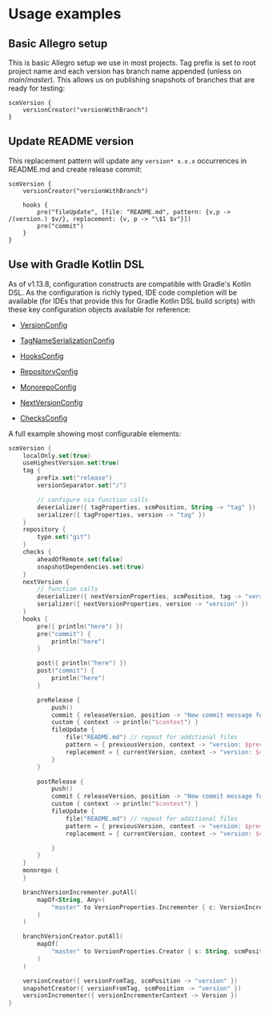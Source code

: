 # Usage examples

## Basic Allegro setup

This is basic Allegro setup we use in most projects. Tag prefix is set to root project name
and each version has branch name appended (unless on *main*/*master*). This allows us on publishing snapshots
of branches that are ready for testing:

    scmVersion {
        versionCreator("versionWithBranch")
    }

## Update README version

This replacement pattern will update any `version* x.x.x` occurrences in README.md and create release commit:

    scmVersion {
        versionCreator("versionWithBranch")

        hooks {
            pre("fileUpdate", [file: "README.md", pattern: {v,p -> /(version.) $v/}, replacement: {v, p -> "\$1 $v"}])
            pre("commit")
        }
    }

## Use with Gradle Kotlin DSL

As of v1.13.8, configuration constructs are compatible with Gradle's Kotlin DSL. As the configuration is richly typed,
IDE code completion will be available (for IDEs that provide this for Gradle Kotlin DSL build scripts)
with these key configuration objects available for reference:

* [VersionConfig](https://github.com/allegro/axion-release-plugin/blob/main/src/main/groovy/pl/allegro/tech/build/axion/release/domain/VersionConfig.groovy)

* [TagNameSerializationConfig](https://github.com/allegro/axion-release-plugin/blob/main/src/main/groovy/pl/allegro/tech/build/axion/release/domain/TagNameSerializationConfig.groovy)

* [HooksConfig](https://github.com/allegro/axion-release-plugin/blob/main/src/main/groovy/pl/allegro/tech/build/axion/release/domain/hooks/HooksConfig.groovy)

* [RepositoryConfig](https://github.com/allegro/axion-release-plugin/blob/main/src/main/groovy/pl/allegro/tech/build/axion/release/domain/RepositoryConfig.groovy)

* [MonorepoConfig](https://github.com/allegro/axion-release-plugin/blob/main/src/main/java/pl/allegro/tech/build/axion/release/domain/MonorepoConfig.java)

* [NextVersionConfig](https://github.com/allegro/axion-release-plugin/blob/main/src/main/java/pl/allegro/tech/build/axion/release/domain/NextVersionConfig.java)

* [ChecksConfig](https://github.com/allegro/axion-release-plugin/blob/main/src/main/java/pl/allegro/tech/build/axion/release/domain/ChecksConfig.java)

A full example showing most configurable elements:

```kotlin
scmVersion {
    localOnly.set(true)
    useHighestVersion.set(true)
    tag {
        prefix.set("release")
        versionSeparator.set("/")

        // configure via function calls
        deserializer({ tagProperties, scmPosition, String -> "tag" })
        serializer({ tagProperties, version -> "tag" })
    }
    repository {
        type.set("git")
    }
    checks {
        aheadOfRemote.set(false)
        snapshotDependencies.set(true)
    }
    nextVersion {
        // function calls
        deserializer({ nextVersionProperties, scmPosition, tag -> "version" })
        serializer({ nextVersionProperties, version -> "version" })
    }
    hooks {
        pre({ println("here") })
        pre("commit") {
            println("here")
        }

        post({ println("here") })
        post("commit") {
            println("here")
        }

        preRelease {
            push()
            commit { releaseVersion, position -> "New commit message for version $releaseVersion" }
            custom { context -> println("$context") }
            fileUpdate {
                file("README.md") // repeat for additional files
                pattern = { previousVersion, context -> "version: $previousVersion" }
                replacement = { currentVersion, context -> "version: $currentVersion" }
            }
        }

        postRelease {
            push()
            commit { releaseVersion, position -> "New commit message for version $releaseVersion" }
            custom { context -> println("$context") }
            fileUpdate {
                file("README.md") // repeat for additional files
                pattern = { previousVersion, context -> "version: $previousVersion" }
                replacement = { currentVersion, context -> "version: $currentVersion" }

            }
        }
    }
    monorepo {
    }

    branchVersionIncrementer.putAll(
        mapOf<String, Any>(
            "master" to VersionProperties.Incrementer { c: VersionIncrementerContext -> c.currentVersion.incrementMajorVersion() }
        )
    )

    branchVersionCreator.putAll(
        mapOf(
            "master" to VersionProperties.Creator { s: String, scmPosition: ScmPosition -> "${s}-${scmPosition.branch}" }
        )
    )

    versionCreator({ versionFromTag, scmPosition -> "version" })
    snapshotCreator({ versionFromTag, scmPosition -> "version" })
    versionIncrementer({ versionIncrementerContext -> Version })
}

```
